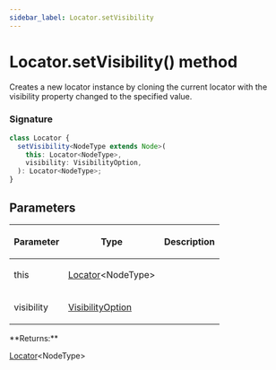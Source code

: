 ```yaml
---
sidebar_label: Locator.setVisibility
---
```


# Locator.setVisibility() method

Creates a new locator instance by cloning the current locator with the visibility property changed to the specified value.

### Signature

```typescript
class Locator {
  setVisibility<NodeType extends Node>(
    this: Locator<NodeType>,
    visibility: VisibilityOption,
  ): Locator<NodeType>;
}
```

## Parameters

<table><thead><tr><th>

Parameter

</th><th>

Type

</th><th>

Description

</th></tr></thead>
<tbody><tr><td>

this

</td><td>

[Locator](./puppeteer.locator.md)&lt;NodeType&gt;

</td><td>

</td></tr>
<tr><td>

visibility

</td><td>

[VisibilityOption](./puppeteer.visibilityoption.md)

</td><td>

</td></tr>
</tbody></table>
**Returns:**

[Locator](./puppeteer.locator.md)&lt;NodeType&gt;

